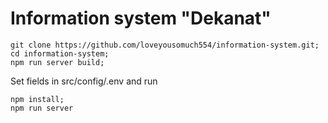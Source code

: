 # Information system "Dekanat"

```shell script
git clone https://github.com/loveyousomuch554/information-system.git;
cd information-system;
npm run server build;
```
Set fields in src/config/.env and run 
``` shell script  
npm install;
npm run server
```
